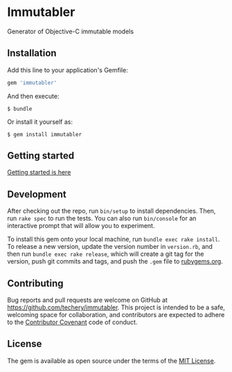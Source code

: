 Immutabler
=========

Generator of Objective-C immutable models

## Installation

Add this line to your application's Gemfile:

```ruby
gem 'immutabler'
```

And then execute:

    $ bundle

Or install it yourself as:

    $ gem install immutabler

## Getting started

[Getting started is here](https://github.com/techery/immutabler/blob/master/GETTING_STARTED.md)

## Development

After checking out the repo, run `bin/setup` to install dependencies. Then, run `rake spec` to run the tests. You can also run `bin/console` for an interactive prompt that will allow you to experiment.

To install this gem onto your local machine, run `bundle exec rake install`. To release a new version, update the version number in `version.rb`, and then run `bundle exec rake release`, which will create a git tag for the version, push git commits and tags, and push the `.gem` file to [rubygems.org](https://rubygems.org).

## Contributing

Bug reports and pull requests are welcome on GitHub at https://github.com/techery/immutabler. This project is intended to be a safe, welcoming space for collaboration, and contributors are expected to adhere to the [Contributor Covenant](contributor-covenant.org) code of conduct.


## License

The gem is available as open source under the terms of the [MIT License](http://opensource.org/licenses/MIT).

